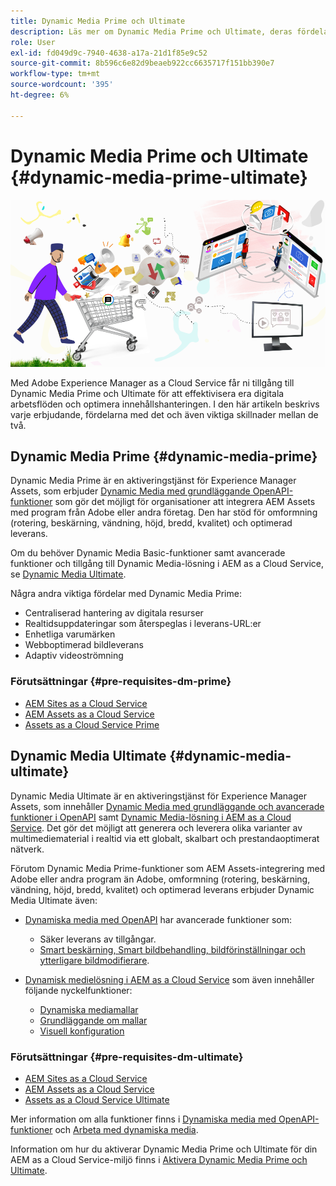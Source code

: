 ```yaml
---
title: Dynamic Media Prime och Ultimate
description: Läs mer om Dynamic Media Prime och Ultimate, deras fördelar och skillnader mellan de båda.
role: User
exl-id: fd049d9c-7940-4638-a17a-21d1f85e9c52
source-git-commit: 8b596c6e82d9beaeb922cc6635717f151bb390e7
workflow-type: tm+mt
source-wordcount: '395'
ht-degree: 6%

---
```


# Dynamic Media Prime och Ultimate {#dynamic-media-prime-ultimate}

![Banderoll för dynamiska media](/help/assets/assets/dm-pnp-banner.png)

Med Adobe Experience Manager as a Cloud Service får ni tillgång till Dynamic Media Prime och Ultimate för att effektivisera era digitala arbetsflöden och optimera innehållshanteringen. I den här artikeln beskrivs varje erbjudande, fördelarna med det och även viktiga skillnader mellan de två.

## Dynamic Media Prime {#dynamic-media-prime}

Dynamic Media Prime är en aktiveringstjänst för Experience Manager Assets, som erbjuder [Dynamic Media med grundläggande OpenAPI-funktioner](/help/assets/dynamic-media-open-apis-overview.md) som gör det möjligt för organisationer att integrera AEM Assets med program från Adobe eller andra företag. Den har stöd för omformning (rotering, beskärning, vändning, höjd, bredd, kvalitet) och optimerad leverans.

Om du behöver Dynamic Media Basic-funktioner samt avancerade funktioner och tillgång till Dynamic Media-lösning i AEM as a Cloud Service, se [Dynamic Media Ultimate](#dynamic-media-ultimate).

Några andra viktiga fördelar med Dynamic Media Prime:

* Centraliserad hantering av digitala resurser
* Realtidsuppdateringar som återspeglas i leverans-URL:er
* Enhetliga varumärken
* Webboptimerad bildleverans
* Adaptiv videoströmning

### Förutsättningar {#pre-requisites-dm-prime}

* [AEM Sites as a Cloud Service](/help/sites-cloud/authoring/quick-start.md)
* [AEM Assets as a Cloud Service](/help/assets/overview.md)
* [Assets as a Cloud Service Prime](/help/assets/assets-prime.md)

## Dynamic Media Ultimate {#dynamic-media-ultimate}

Dynamic Media Ultimate är en aktiveringstjänst för Experience Manager Assets, som innehåller [Dynamic Media med grundläggande och avancerade funktioner i OpenAPI](/help/assets/dynamic-media-open-apis-overview.md) samt [Dynamic Media-lösning i AEM as a Cloud Service](/help/assets/dynamic-media/dynamic-media.md). Det gör det möjligt att generera och leverera olika varianter av multimediematerial i realtid via ett globalt, skalbart och prestandaoptimerat nätverk.

Förutom Dynamic Media Prime-funktioner som AEM Assets-integrering med Adobe eller andra program än Adobe, omformning (rotering, beskärning, vändning, höjd, bredd, kvalitet) och optimerad leverans erbjuder Dynamic Media Ultimate även:

* [Dynamiska media med OpenAPI](/help/assets/dynamic-media-open-apis-overview.md) har avancerade funktioner som:

   * Säker leverans av tillgångar.
   * [Smart beskärning, Smart bildbehandling, bildförinställningar och ytterligare bildmodifierare](https://developer.adobe.com/experience-cloud/experience-manager-apis/api/stable/assets/delivery/#operation/getAssetSeoFormat).

* [Dynamisk medielösning i AEM as a Cloud Service](/help/assets/dynamic-media/dynamic-media.md) som även innehåller följande nyckelfunktioner:

   * [Dynamiska mediamallar](/help/assets/dynamic-media/dynamic-media-templates.md)
   * [Grundläggande om mallar](https://experienceleague.adobe.com/en/docs/dynamic-media-classic/using/template-basics/quick-start-template-basics)
   * [Visuell konfiguration](https://experienceleague.adobe.com/en/docs/dynamic-media-classic/using/master-files/vignette-window-covering-cabinet-files)

### Förutsättningar {#pre-requisites-dm-ultimate}

* [AEM Sites as a Cloud Service](/help/sites-cloud/authoring/quick-start.md)
* [AEM Assets as a Cloud Service](/help/assets/overview.md)
* [Assets as a Cloud Service Ultimate](/help/assets/assets-ultimate-overview.md)

Mer information om alla funktioner finns i [Dynamiska media med OpenAPI-funktioner](/help/assets/dynamic-media-open-apis-overview.md) och [Arbeta med dynamiska media](/help/assets/dynamic-media/dynamic-media.md).

Information om hur du aktiverar Dynamic Media Prime och Ultimate för din AEM as a Cloud Service-miljö finns i [Aktivera Dynamic Media Prime och Ultimate](/help/assets/dynamic-media/enable-dynamic-media-prime-and-ultimate.md).
